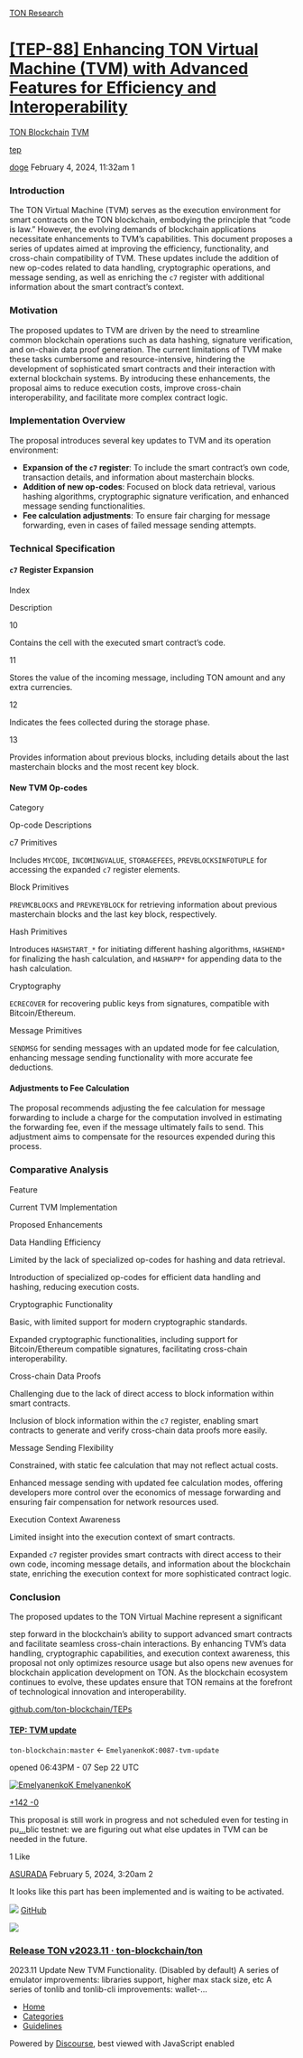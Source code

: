 [TON Research](/)

# [\[TEP-88\] Enhancing TON Virtual Machine (TVM) with Advanced Features for Efficiency and Interoperability](/t/tep-88-enhancing-ton-virtual-machine-tvm-with-advanced-features-for-efficiency-and-interoperability/190)

[TON Blockchain](/c/ton-blockchain/tvm/16)  [TVM](/c/ton-blockchain/tvm/16) 

[tep](https://tonresear.ch/tag/tep)

    

[doge](https://tonresear.ch/u/doge)  February 4, 2024, 11:32am  1

### [](#introduction-1)Introduction

The TON Virtual Machine (TVM) serves as the execution environment for smart contracts on the TON blockchain, embodying the principle that “code is law.” However, the evolving demands of blockchain applications necessitate enhancements to TVM’s capabilities. This document proposes a series of updates aimed at improving the efficiency, functionality, and cross-chain compatibility of TVM. These updates include the addition of new op-codes related to data handling, cryptographic operations, and message sending, as well as enriching the `c7` register with additional information about the smart contract’s context.

### [](#motivation-2)Motivation

The proposed updates to TVM are driven by the need to streamline common blockchain operations such as data hashing, signature verification, and on-chain data proof generation. The current limitations of TVM make these tasks cumbersome and resource-intensive, hindering the development of sophisticated smart contracts and their interaction with external blockchain systems. By introducing these enhancements, the proposal aims to reduce execution costs, improve cross-chain interoperability, and facilitate more complex contract logic.

### [](#implementation-overview-3)Implementation Overview

The proposal introduces several key updates to TVM and its operation environment:

*   **Expansion of the `c7` register**: To include the smart contract’s own code, transaction details, and information about masterchain blocks.
*   **Addition of new op-codes**: Focused on block data retrieval, various hashing algorithms, cryptographic signature verification, and enhanced message sending functionalities.
*   **Fee calculation adjustments**: To ensure fair charging for message forwarding, even in cases of failed message sending attempts.

### [](#technical-specification-4)Technical Specification

#### [](#c7-register-expansion-5)`c7` Register Expansion

Index

Description

10

Contains the cell with the executed smart contract’s code.

11

Stores the value of the incoming message, including TON amount and any extra currencies.

12

Indicates the fees collected during the storage phase.

13

Provides information about previous blocks, including details about the last masterchain blocks and the most recent key block.

#### [](#new-tvm-op-codes-6)New TVM Op-codes

Category

Op-code Descriptions

c7 Primitives

Includes `MYCODE`, `INCOMINGVALUE`, `STORAGEFEES`, `PREVBLOCKSINFOTUPLE` for accessing the expanded `c7` register elements.

Block Primitives

`PREVMCBLOCKS` and `PREVKEYBLOCK` for retrieving information about previous masterchain blocks and the last key block, respectively.

Hash Primitives

Introduces `HASHSTART_*` for initiating different hashing algorithms, `HASHEND*` for finalizing the hash calculation, and `HASHAPP*` for appending data to the hash calculation.

Cryptography

`ECRECOVER` for recovering public keys from signatures, compatible with Bitcoin/Ethereum.

Message Primitives

`SENDMSG` for sending messages with an updated mode for fee calculation, enhancing message sending functionality with more accurate fee deductions.

#### [](#adjustments-to-fee-calculation-7)Adjustments to Fee Calculation

The proposal recommends adjusting the fee calculation for message forwarding to include a charge for the computation involved in estimating the forwarding fee, even if the message ultimately fails to send. This adjustment aims to compensate for the resources expended during this process.

### [](#comparative-analysis-8)Comparative Analysis

Feature

Current TVM Implementation

Proposed Enhancements

Data Handling Efficiency

Limited by the lack of specialized op-codes for hashing and data retrieval.

Introduction of specialized op-codes for efficient data handling and hashing, reducing execution costs.

Cryptographic Functionality

Basic, with limited support for modern cryptographic standards.

Expanded cryptographic functionalities, including support for Bitcoin/Ethereum compatible signatures, facilitating cross-chain interoperability.

Cross-chain Data Proofs

Challenging due to the lack of direct access to block information within smart contracts.

Inclusion of block information within the `c7` register, enabling smart contracts to generate and verify cross-chain data proofs more easily.

Message Sending Flexibility

Constrained, with static fee calculation that may not reflect actual costs.

Enhanced message sending with updated fee calculation modes, offering developers more control over the economics of message forwarding and ensuring fair compensation for network resources used.

Execution Context Awareness

Limited insight into the execution context of smart contracts.

Expanded `c7` register provides smart contracts with direct access to their own code, incoming message details, and information about the blockchain state, enriching the execution context for more sophisticated contract logic.

### [](#conclusion-9)Conclusion

The proposed updates to the TON Virtual Machine represent a significant

step forward in the blockchain’s ability to support advanced smart contracts and facilitate seamless cross-chain interactions. By enhancing TVM’s data handling, cryptographic capabilities, and execution context awareness, this proposal not only optimizes resource usage but also opens new avenues for blockchain application development on TON. As the blockchain ecosystem continues to evolve, these updates ensure that TON remains at the forefront of technological innovation and interoperability.

[github.com/ton-blockchain/TEPs](https://github.com/ton-blockchain/TEPs/pull/88)

#### [TEP: TVM update](https://github.com/ton-blockchain/TEPs/pull/88)

`ton-blockchain:master` ← `EmelyanenkoK:0087-tvm-update`

opened 06:43PM - 07 Sep 22 UTC

 [![EmelyanenkoK](https://tonresear.ch/uploads/default/original/1X/16862eb73960ad21272c53fca2328581064ed038.png) EmelyanenkoK](https://github.com/EmelyanenkoK)

[+142 \-0](https://github.com/ton-blockchain/TEPs/pull/88/files)

This proposal is still work in progress and not scheduled even for testing in pu[…](https://github.com/ton-blockchain/TEPs/pull/88)blic testnet: we are figuring out what else updates in TVM can be needed in the future.

  1 Like

[ASURADA](https://tonresear.ch/u/ASURADA)  February 5, 2024, 3:20am  2

It looks like this part has been implemented and is waiting to be activated.

![](https://github.githubassets.com/favicons/favicon.svg) [GitHub](https://github.com/ton-blockchain/ton/releases/tag/v2023.11)

![](https://tonresear.ch/uploads/default/optimized/1X/7918daaeee080d10e2b45ec02a4a6d08efbf3eb7_2_690x345.png)

### [Release TON v2023.11 · ton-blockchain/ton](https://github.com/ton-blockchain/ton/releases/tag/v2023.11)

2023.11 Update New TVM Functionality. (Disabled by default) A series of emulator improvements: libraries support, higher max stack size, etc A series of tonlib and tonlib-cli improvements: wallet-...

 

*   [Home](/)
*   [Categories](/categories)
*   [Guidelines](/guidelines)

Powered by [Discourse](https://www.discourse.org), best viewed with JavaScript enabled
